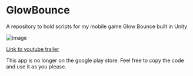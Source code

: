 # GlowBounce
A repository to hold scripts for my mobile game Glow Bounce built in Unity

![image](https://user-images.githubusercontent.com/72180759/175797058-2e7f985f-1c68-4a35-99c5-9a8b28d4035a.png)

[Link to youtube trailer](https://www.youtube.com/watch?v=tNI68VBwzDc)  

This app is no longer on the google play store. Feel free to copy the code and use it as you please.
